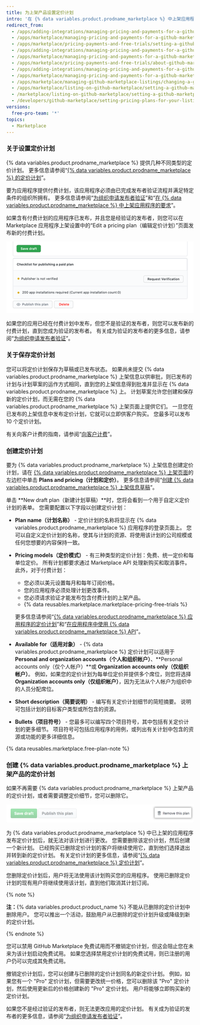 ```yaml
---
title: 为上架产品设置定价计划
intro: '在 {% data variables.product.prodname_marketplace %} 中上架应用程序时，您可以选择免费提供或有偿出售您的应用程序。 如果打算出售应用程序，您可以为不同的功能等级创建不同的定价计划。'
redirect_from:
  - /apps/adding-integrations/managing-pricing-and-payments-for-a-github-marketplace-listing/setting-a-github-marketplace-listing-s-pricing-plan/
  - /apps/marketplace/managing-pricing-and-payments-for-a-github-marketplace-listing/setting-a-github-marketplace-listing-s-pricing-plan/
  - /apps/marketplace/pricing-payments-and-free-trials/setting-a-github-marketplace-listing-s-pricing-plan/
  - /apps/adding-integrations/managing-pricing-and-payments-for-a-github-marketplace-listing/about-github-marketplace-pricing-plans/
  - /apps/marketplace/managing-pricing-and-payments-for-a-github-marketplace-listing/about-github-marketplace-pricing-plans/
  - /apps/marketplace/pricing-payments-and-free-trials/about-github-marketplace-pricing-plans/
  - /apps/adding-integrations/managing-pricing-and-payments-for-a-github-marketplace-listing/changing-a-github-marketplace-listing-s-pricing-plan/
  - /apps/marketplace/managing-pricing-and-payments-for-a-github-marketplace-listing/changing-a-github-marketplace-listing-s-pricing-plan/
  - /apps/marketplace/managing-github-marketplace-listings/changing-a-github-marketplace-listing-s-pricing-plan/
  - /apps/marketplace/listing-on-github-marketplace/setting-a-github-marketplace-listing-s-pricing-plan/
  - /marketplace/listing-on-github-marketplace/setting-a-github-marketplace-listing-s-pricing-plan
  - /developers/github-marketplace/setting-pricing-plans-for-your-listing
versions:
  free-pro-team: '*'
topics:
  - Marketplace
---
```

### 关于设置定价计划

{% data variables.product.prodname_marketplace %} 提供几种不同类型的定价计划。 更多信息请参阅“[{% data variables.product.prodname_marketplace %} 的定价计划](/developers/github-marketplace/pricing-plans-for-github-marketplace-apps)”。

要为应用程序提供付费计划，该应用程序必须由已完成发布者验证流程并满足特定条件的组织所拥有。 更多信息请参阅“[为组织申请发布者验证](/developers/github-marketplace/applying-for-publisher-verification-for-your-organization)”和“[在 {% data variables.product.prodname_marketplace %} 中上架应用程序的要求](/marketplace/getting-started/requirements-for-listing-an-app-on-github-marketplace/)”。

如果含有付费计划的应用程序已发布，并且您是经验证的发布者，则您可以在 Marketplace 应用程序上架设置中的“Edit a pricing plan（编辑定价计划）”页面发布新的付费计划。

![发布此计划按钮](/assets/images/marketplace/publish-this-plan-button.png)

如果您的应用已经在付费计划中发布，但您不是验证的发布者，则您可以发布新的付费计划，直到您成为验证的发布者。 有关成为验证的发布者的更多信息，请参阅“[为组织申请发布者验证](/developers/github-marketplace/applying-for-publisher-verification-for-your-organization)”。

### 关于保存定价计划

您可以将定价计划保存为草稿或已发布状态。 如果尚未提交 {% data variables.product.prodname_marketplace %} 上架信息以供审批，则已发布的计划与计划草案的运作方式相同，直到您的上架信息得到批准并显示在 {% data variables.product.prodname_marketplace %} 上。 计划草案允许您创建和保存新的定价计划，而无需在您的 {% data variables.product.prodname_marketplace %} 上架页面上提供它们。 一旦您在已发布的上架信息中发布定价计划，它就可以立即供客户购买。 您最多可以发布 10 个定价计划。

有关向客户计费的指南，请参阅“[向客户计费](/developers/github-marketplace/billing-customers)”。

### 创建定价计划

要为 {% data variables.product.prodname_marketplace %} 上架信息创建定价计划，请在 [{% data variables.product.prodname_marketplace %} 上架页面](https://github.com/marketplace/manage)的左边栏中单击 **Plans and pricing（计划和定价）**。 更多信息请参阅“[创建 {% data variables.product.prodname_marketplace %} 上架信息草稿](/marketplace/listing-on-github-marketplace/creating-a-draft-github-marketplace-listing/)”。

单击 **New draft plan（新建计划草稿）**时，您将会看到一个用于自定义定价计划的表单。 您需要配置以下字段以创建定价计划：

- **Plan name（计划名称）** - 定价计划的名称将显示在 {% data variables.product.prodname_marketplace %} 应用程序的登录页面上。 您可以自定义定价计划的名称，使其与计划的资源、将使用该计划的公司规模或任何您想要的内容保持一致。

- **Pricing models（定价模式）** - 有三种类型的定价计划：免费、统一定价和每单位定价。 所有计划都要求通过 Marketplace API 处理新购买和取消事件。 此外，对于付费计划：

  - 您必须以美元设置每月和每年订阅价格。
  - 您的应用程序必须处理计划更改事件。
  - 您必须请求验证才能发布包含付费计划的上架产品。
  - {% data reusables.marketplace.marketplace-pricing-free-trials %}

  更多信息请参阅“[{% data variables.product.prodname_marketplace %} 应用程序的定价计划](/developers/github-marketplace/pricing-plans-for-github-marketplace-apps)”和“[在应用程序中使用 {% data variables.product.prodname_marketplace %} API](/developers/github-marketplace/using-the-github-marketplace-api-in-your-app)”。

- **Available for（适用对象）** - {% data variables.product.prodname_marketplace %} 定价计划可以适用于 **Personal and organization accounts（个人和组织帐户）**、**Personal accounts only（仅个人帐户）**或 **Organization accounts only（仅组织帐户）**。 例如，如果您的定价计划为每单位定价并提供多个席位，则您将选择 **Organization accounts only（仅组织帐户）**，因为无法从个人帐户为组织中的人员分配席位。

- **Short description（简要说明）** - 编写有关定价计划细节的简短摘要。 说明可包括计划的目标客户类型或所包含的资源。

- **Bullets（项目符号）** - 您最多可以编写四个项目符号，其中包括有关定价计划的更多细节。 项目符号可包括应用程序的用例，或列出有关计划中包含的资源或功能的更多详细信息。

{% data reusables.marketplace.free-plan-note %}

### 创建 {% data variables.product.prodname_marketplace %} 上架产品的定价计划

如果不再需要 {% data variables.product.prodname_marketplace %} 上架产品的定价计划，或者需要调整定价细节，您可以删除它。

![删除定价计划的按钮](/assets/images/marketplace/marketplace_remove_this_plan.png)

为 {% data variables.product.prodname_marketplace %} 中已上架的应用程序发布定价计划后，就无法对该计划进行更改。 您需要删除该定价计划，然后创建一个新计划。 已经购买已删除定价计划的客户将继续使用它，直到他们选择退出并转到新的定价计划。 有关定价计划的更多信息，请参阅“[{% data variables.product.prodname_marketplace %} 定价计划](/marketplace/selling-your-app/github-marketplace-pricing-plans/)”。

您删除定价计划后，用户将无法使用该计划购买您的应用程序。 使用已删除定价计划的现有用户将继续使用该计划，直到他们取消其计划订阅。

{% note %}

**注：**{% data variables.product.product_name %} 不能从已删除的定价计划中删除用户。 您可以推出一个活动，鼓励用户从已删除的定价计划升级或降级到新的定价计划。

{% endnote %}

您可以禁用 GitHub Marketplace 免费试用而不撤销定价计划，但这会阻止您在未来为该计划启动免费试用。 如果您选择禁用定价计划的免费试用，则已注册的用户仍可以完成其免费试用。

撤销定价计划后，您可以创建与已删除的定价计划同名的新定价计划。 例如，如果您有一个 "Pro" 定价计划，但需要更改统一价格，您可以删除该 "Pro" 定价计划，然后使用更新后的价格创建新的 "Pro" 定价计划。 用户将能够立即购买新的定价计划。

如果您不是经过验证的发布者，则无法更改应用的定价计划。 有关成为验证的发布者的更多信息，请参阅“[为组织申请发布者验证](/developers/github-marketplace/applying-for-publisher-verification-for-your-organization)”。

